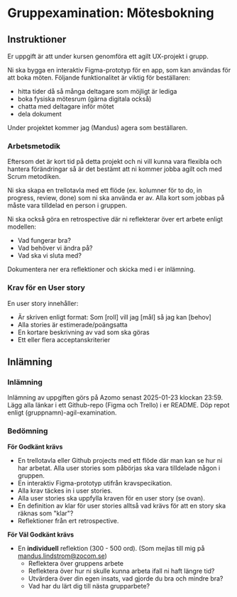 # Gruppexamination: Mötesbokning

## Instruktioner

Er uppgift är att under kursen genomföra ett agilt UX-projekt i grupp.

Ni ska bygga en interaktiv Figma-prototyp för en app, som kan användas för att boka möten. Följande funktionalitet är viktig för beställaren:
* hitta tider då så många deltagare som möjligt är lediga
* boka fysiska mötesrum (gärna digitala också)
* chatta med deltagare inför mötet
* dela dokument

Under projektet kommer jag (Mandus) agera som beställaren.

### Arbetsmetodik

Eftersom det är kort tid på detta projekt och ni vill kunna vara flexibla och hantera förändringar så är det bestämt att ni kommer jobba agilt och med Scrum metodiken.

Ni ska skapa en trellotavla med ett flöde (ex. kolumner för to do, in progress, review, done) som ni ska använda er av. Alla kort som jobbas på måste vara tilldelad en person i gruppen.

Ni ska också göra en retrospective där ni reflekterar över ert arbete enligt modellen:
 * Vad fungerar bra?
 * Vad behöver vi ändra på?
 * Vad ska vi sluta med?

Dokumentera ner era reflektioner och skicka med i er inlämning.

### Krav för en User story

En user story innehåller:
  * Är skriven enligt format: Som [roll] vill jag [mål] så jag kan [behov]
  * Alla stories är estimerade/poängsatta
  * En kortare beskrivning av vad som ska göras
  * Ett eller flera acceptanskriterier

## Inlämning

### Inlämning

Inlämning av uppgiften görs på Azomo senast 2025-01-23 klockan 23:59. Lägg alla länkar i ett Github-repo (Figma och Trello) i er README. Döp repot enligt (gruppnamn)-agil-examination.

### Bedömning
**För Godkänt krävs**
* En trellotavla eller Github projects med ett flöde där man kan se hur ni har arbetat. Alla user stories som påbörjas ska vara tilldelade någon i gruppen.
* En interaktiv Figma-prototyp utifrån kravspecikation.
* Alla krav täckes in i user stories.
* Alla user stories ska uppfylla kraven för en user story (se ovan).
* En definition av klar för user stories alltså vad krävs för att en story ska räknas som "klar"?
* Reflektioner från ert retrospective.

**För Väl Godkänt krävs**
* En **individuell** reflektion (300 - 500 ord). (Som mejlas till mig på mandus.lindstrom@zocom.se)
  * Reflektera över gruppens arbete
  * Reflektera över hur ni skulle kunna arbeta ifall ni haft längre tid?
  * Utvärdera över din egen insats, vad gjorde du bra och mindre bra?
  * Vad har du lärt dig till nästa grupparbete?
